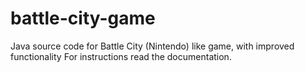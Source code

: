 # battle-city-game
Java source code for Battle City (Nintendo) like game, with improved functionality 
For instructions read the documentation.
